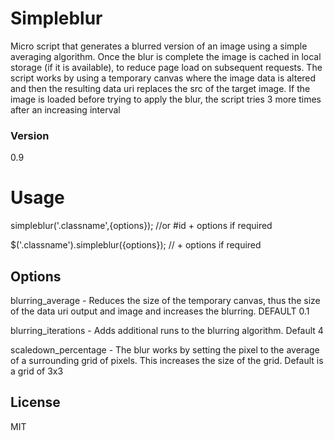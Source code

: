 # Simpleblur  

Micro script that generates a blurred version of an image using a simple averaging algorithm. Once the blur is complete the image is cached in local storage (if it is available), to reduce page load on subsequent requests.
The script works by using a temporary canvas where the image data is altered and then the resulting data uri replaces the src of the target image.
If the image is loaded before trying to apply the blur, the script tries 3 more times after an increasing interval

### Version
0.9


# Usage

simpleblur('.classname',{options}); //or #id + options if required


$('.classname').simpleblur({options}); // + options if required


## Options
blurring_average - Reduces the size of the temporary canvas, thus the size of the data uri output and image and increases the blurring. DEFAULT 0.1

blurring_iterations - Adds additional runs to the blurring algorithm. Default 4

scaledown_percentage - The blur works by setting the pixel to the average of a surrounding grid of pixels. This increases the size of the grid. Default is a grid of 3x3

License
----
MIT
